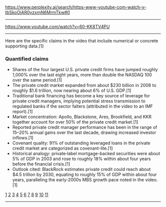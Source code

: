<https://www.perplexity.ai/search/https-www-youtube-com-watch-v-tbSkoOiAR0yzxmN6MrmTkw#0>

---

https://www.youtube.com/watch?v=60-KK8TV4PU

---

Here are the specific claims in the video that include numerical or concrete supporting data.[1]

### Quantified claims
- Shares of the four largest U.S. private credit firms have jumped roughly 1,000% over the last eight years, more than double the NASDAQ 100 over the same period.[1]
- The private credit market expanded from about $230 billion in 2008 to roughly $1.6 trillion, now nearing about 6% of U.S. GDP.[1]
- Traditional bank financing has become a key source of leverage for private credit managers, implying potential stress transmission to regulated banks if the sector falters (attributed in the video to an IMF report).[1]
- Market concentration: Apollo, Blackstone, Ares, Brookfield, and KKR together account for over 50% of the private credit market.[1]
- Reported private credit manager performance has been in the range of 15–20% annual gains over the last decade, drawing increased investor inflows.[1]
- Covenant quality: 91% of outstanding leveraged loans in the private credit market are categorized as covenant-lite.[1]
- Historical analogy: private‑label mortgage-backed securities were about 5% of GDP in 2003 and rose to roughly 18% within about four years before the financial crisis.[1]
- Outlook cited: BlackRock estimates private credit could reach about $4.5 trillion by 2030, equating to roughly 15% of GDP within about four years, paralleling the early‑2000s MBS growth pace noted in the video.[1]

[1](https://www.youtube.com/watch?v=60-KK8TV4PU)
[2](https://www.youtube.com/watch?v=60-KK8TV4PU)
[3](https://www.youtube.com/watch?v=E-KiGLkA2IU)
[4](https://bravosresearch.com/youtube/its-happening-again/)
[5](https://www.linkedin.com/posts/bravos-research_finance-stocks-investing-activity-7300545149166592000-F9Tn)
[6](https://chsasank.com/history-repeats-itself-why-care.html)
[7](https://www.teachhub.com/wp-content/uploads/2020/10/TeachHUB_WP_Does-History-Repeat-Itself.pdf)
[8](https://www.ushmm.org/remember/holocaust-reflections-testimonies/echoes-of-memory/history-repeating-itself)
[9](http://www.historyrepeatingitself.com/guest-information)
[10](https://www.reddit.com/r/editors/comments/1i6n1pq/how_to_do_these_types_of_videos_yt_bravos_research/)
[11](https://www.reddit.com/r/ask/comments/17u2eln/if_history_repeats_itself_what_history_is/)

---
